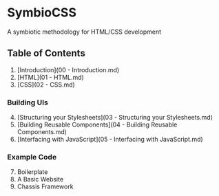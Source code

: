 # SymbioCSS
A symbiotic methodology for HTML/CSS development

## Table of Contents

1. [Introduction](00 - Introduction.md)
2. [HTML](01 - HTML.md)
3. [CSS](02 - CSS.md)

### Building UIs
4. [Structuring your Stylesheets](03 - Structuring your Stylesheets.md)
5. [Building Reusable Components](04 - Building Reusable Components.md)
6. [Interfacing with JavaScript](05 - Interfacing with JavaScript.md)

### Example Code
7. Boilerplate
8. A Basic Website
9. Chassis Framework
